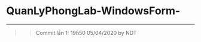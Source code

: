 # QuanLyPhongLab-WindowsForm-
-----------------------------
>> Commit lần 1: 19h50 05/04/2020 by NDT
